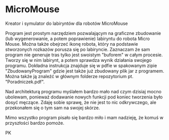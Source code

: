 # MicroMouse
Kreator i symulator do labiryntów dla robotów MicroMouse

Program jest prostym narzędziem pozwalającym na graficzne zbudowanie (lub wygenerowanie, a potem poprawienie) labiryntu do robota Micro Mouse. Można także obejrzeć ikonę robota, który na podstawie stworzonych rozkazów porusza się po labiryncie. Zaznaczam że sam program nie generuje tras tylko jest swoistym "buforem" w całym procesie. Tworzy się w nim labirynt, a potem sprawdza wynik działania swojego programu. Dokładna instrukcja znajduje się w pdfie w spakowanym zipie "ZbudowanyProgram" gdzie jest także już zbudowany plik jar z programem. Można także ją znaleźć w głównym folderze repozytorium pt. "Poradniczek.pdf".

Nad architekturą programu myślałem bardzo mało nad czym dzisiaj mocno ubolewam, ponieważ dodawanie nowych funkcji pod koniec tworzenia było dosyć męczące. Zdaję sobie sprawę, że nie jest to nic odkrywczego, ale przekonałem się o tym sam na swojej skórze.

Mimo wszystko program pisało się bardzo miło i mam nadzieję, że komuś w przyszłości bardzo pomoże.

PK
